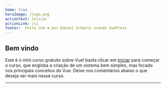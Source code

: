 ```yaml
---
home: true
heroImage: /logo.png
actionText: Iniciar
actionLink: /c1
footer:  Feito com ❤️ por Daniel Schmitz usando VuePress
---
```


## Bem vindo

Este é o mini curso gratuito sobre Vue! basta clicar em [Iniciar](/c1.md) para começar o curso, que engloba a criação de um sistema bem simples, mas focado nos principais conceitos do Vue. Deixe nos comentários abaixo o que deseja ver mais nesse curso. 

<hr>

<disqus/>